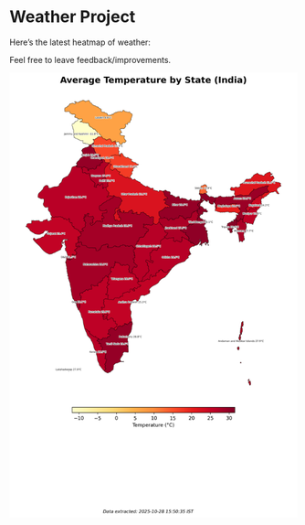 # Weather Project

Here’s the latest heatmap of weather:

Feel free to leave feedback/improvements.

![India Heatmap](docs/assets/india_heatmap.png?v=0098F5)
